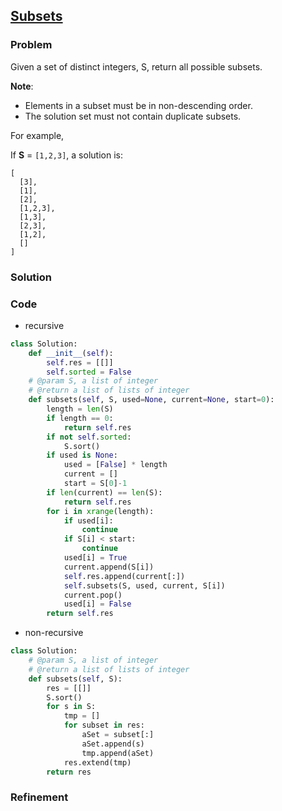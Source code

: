 ## [Subsets](https://leetcode.com/problems/subsets/)

### Problem

Given a set of distinct integers, S, return all possible subsets.

__Note__:

- Elements in a subset must be in non-descending order.
- The solution set must not contain duplicate subsets.

For example,

If __S__ = `[1,2,3]`, a solution is:
```
[
  [3],
  [1],
  [2],
  [1,2,3],
  [1,3],
  [2,3],
  [1,2],
  []
]
```

### Solution


### Code

- recursive

``` Python
class Solution:
    def __init__(self):
        self.res = [[]]
        self.sorted = False
    # @param S, a list of integer
    # @return a list of lists of integer
    def subsets(self, S, used=None, current=None, start=0):
        length = len(S)
        if length == 0:
            return self.res
        if not self.sorted:
            S.sort()
        if used is None:
            used = [False] * length
            current = []
            start = S[0]-1
        if len(current) == len(S):
            return self.res
        for i in xrange(length):
            if used[i]:
                continue
            if S[i] < start:
                continue
            used[i] = True
            current.append(S[i])
            self.res.append(current[:])
            self.subsets(S, used, current, S[i])
            current.pop()
            used[i] = False
        return self.res
```

- non-recursive
``` Python
class Solution:
    # @param S, a list of integer
    # @return a list of lists of integer
    def subsets(self, S):
        res = [[]]
        S.sort()
        for s in S:
            tmp = []
            for subset in res:
                aSet = subset[:]
                aSet.append(s)
                tmp.append(aSet)
            res.extend(tmp)
        return res
```

### Refinement
